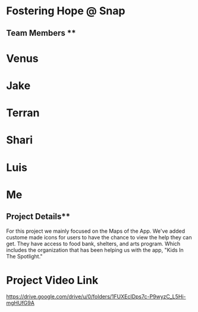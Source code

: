 # Fostering Hope @ Snap 

## Team Members **
# Venus
# Jake
# Terran
# Shari
# Luis
# Me

## Project Details** 
For this project we mainly focused on the Maps of the App. We've added custome made icons for users to have the chance to view the help they can get. They have access to food bank, shelters, and arts program. Which includes the organization that has been helping us with the app, "Kids In The Spotlight." 
# Project Video Link
https://drive.google.com/drive/u/0/folders/1FUXEcIDps7c-P9wyzC_L5Hi-mgHUfG9A



